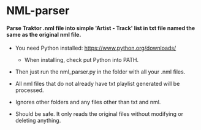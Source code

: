 # NML-parser
<h4>Parse Traktor .nml file into simple 'Artist - Track' list in txt file named the same as the original nml file.</h4>



* You need Python installed: https://www.python.org/downloads/

  * When installing, check put Python into PATH.



* Then just run the nml_parser.py in the folder with all your .nml files.

* All nml files that do not already have txt playlist generated will be processed.

* Ignores other folders and any files other than txt and nml.

* Should be safe. It only reads the original files without modifying or deleting anything.

